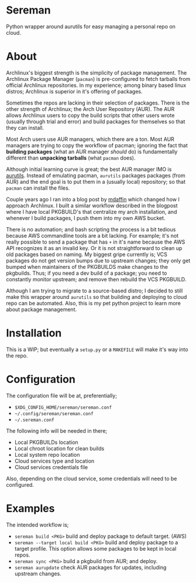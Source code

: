 # Sereman

Python wrapper around aurutils for easy managing a personal repo on cloud.

# About

Archlinux's biggest strength is the simplicity of package management.
The Archlinux Package Manager (`pacman`) is pre-configured to fetch tarballs from
official Archlinux repositories. In my experience; among binary based linux
distros; Archlinux is superior in it's offering of packages.

Sometimes the repos are lacking in their selection of packages.
There is the other strength of Archlinux; the Arch User Repository (AUR).
The AUR allows Archlinux users to copy the build scripts that other users wrote
(usually through trial and error)
and build packages for themselves so that they can install.

Most Arch users use AUR managers, which there are a ton.
Most AUR managers are trying to copy the workflow of pacman;
ignoring the fact that **building packages** (what an AUR manager *should* do)
is fundamentally different than **unpacking tarballs** (what `pacman` does).

Although initial learning curve is great; the best AUR manager IMO is
[aurutils](https://github.com/AladW/aurutils).
Instead of emulating pacman, `aurutils` packages packages (from AUR) and the end
goal is to put them in a (usually local) repository; so that `pacman` can install
the files.

Couple years ago I ran into a blog post by 
[mdaffin](https://disconnected.systems/blog/archlinux-repo-in-aws-bucket/)
which changed how I approach Archlinux.
I built a similar workflow described in the blogpost
where I have local PKGBUILD's that centralize my arch installation,
and whenever I build packages, I push them into my own AWS bucket.

There is no automation; and bash scripting the process is a bit tedious because
AWS commandline tools are a bit lacking.
For example; it's not really possible to send a package that has `+` in it's
name because the AWS API recognizes it as an invalid key.
Or it is not straightforward to clean up old packages based on naming.
My biggest gripe currently is; VCS packages do not get version bumps due to
upstream changes; they only get bumped when maintainers of the PKGBUILDS make
changes to the pkgbuilds. Thus; if you need a dev build of a package; you need
to constantly monitor upstream; and remove then rebuild the VCS PKGBUILD.

Although I am trying to migrate to a source-based distro; I decided to still
make this wrapper around `aurutils` so that building and deploying to cloud repo
can be automated.
Also, this is my pet python project to learn more about package management.

# Installation

This is a WIP; but eventually a `setup.py` or a `MAKEFILE` will make it's way
into the repo.

# Configuration

The configuration file will be at, preferentially;

* `$XDG_CONFIG_HOME/sereman/sereman.conf`
* `~/.config/sereman/sereman.conf`
* `~/.sereman.conf`

The following info will be needed in there;

* Local PKGBUILDs location
* Local chroot location for clean builds
* Local system repo location
* Cloud services type and location
* Cloud services credentials file

Also, depending on the cloud service, some credentials will need to be configured.

# Examples

The intended workflow is;

* `sereman build <PKG>` build and deploy package to default target. (AWS)
* `sereman --target local build <PKG>` build and deploy package to a target profile.
This option allows some packages to be kept in local repos.
* `sereman sync <PKG>` build a pkgbuild from AUR; and deploy.
* `sereman aurupdate` check AUR packages for updates, including upstream changes.
